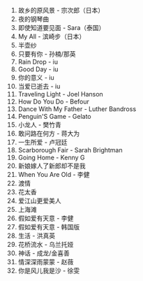 1. 故乡的原风景 - 宗次郎（日本）
2. 夜的钢琴曲
3. 即使知道要见面 - Sara（泰国）
4. My All - 滨崎步（日本）
5. 半壶纱
6. 只要有你 - 孙楠/那英
7. Rain Drop - iu
8. Good Day - iu
9. 你的意义 - iu
10. 当爱已逝去 - iu
11. Traveling Light - Joel Hanson
12. How Do You Do - Befour
13. Dance With My Father - Luther Bandross
14. Penguin'S Game - Gelato
15. 小龙人 - 樊竹青
16. 敢问路在何方 - 蒋大为
17. 一生所爱 - 卢冠廷
18. Scarborough Fair - Sarah Brightman
19. Going Home - Kenny G
20. 新娘嫁人了新郎却不是我
21. When You Are Old - 李健
22. 渡情
23. 花太香
24. 爱江山更爱美人
25. 上海滩
26. 假如爱有天意 - 李健
27. 假如爱有天意 - 韩国版
28. 生活 - 洪真英
29. 花桥流水 - 乌兰托娅
30. 神话 - 成龙/金喜善
31. 情深深雨蒙蒙 - 赵薇
32. 你是风儿我是沙 - 徐雯